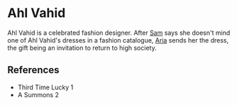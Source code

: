 # Ahl Vahid
Ahl Vahid is a celebrated fashion designer. After [Sam](wiki/Person/Sam.md) says she doesn't mind one of Ahl Vahid's dresses in a fashion catalogue, [Aria](wiki/Person/Aria.md) sends her the dress, the gift being an invitation to return to high society.

## References
- Third Time Lucky 1
- A Summons 2
